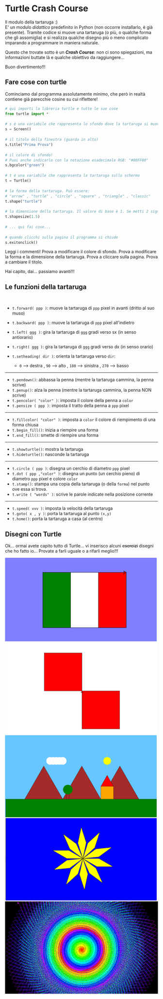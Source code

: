 # Turtle Crash Course

Il modulo della tartaruga :)<br>
E' un modulo *didattico* predefinito in Python (non occorre installarlo, è già presente). Tramite codice
si muove una tartaruga (o più, o qualche forma che gli assomiglia) e si realizza qualche disegno più o meno
complicato imparando a programmare in maniera naturale.

Questo che trovate sotto è un ***Crash Course***: non ci sono spiegazioni, ma informazioni buttate là e qualche
obiettivo da raggiungere...

Buon divertimento!!!

<!-- ################################################################################# -->
## Fare cose con turtle

Cominciamo dal programma assolutamente minimo, che però in realtà contiene già parecchie cosine su cui riflettere!

``` py title="Programma di base"
# qui importi la libreria turtle e tutte le sue cose
from turtle import *

# s è una variabile che rappresenta lo sfondo dove la tartaruga si muoverà
s = Screen()

# il titolo della finestra (guarda in alto)
s.title("Prima Prova")

# il colore di sfondo!
# Puoi anche indicarlo con la notazione esadecimale RGB: "#00FF00"
s.bgcolor("green")

# t è una variabile che rappresenta la tartaruga sullo schermo
t = Turtle()

# la forma della tartaruga. Può essere:
# "arrow" , "turtle" , "circle" , "square" , "triangle" , "classic"
t.shape("turtle")

# la dimensione della tartaruga. Il valore di base è 1. Se metti 2 significa il doppio...
t.shapesize(1.5)

# ... qui fai cose...

# quando clicchi sulla pagina il programma si chiude
s.exitonclick()
```


Leggi i commenti! Prova a modificare il colore di sfondo. Prova a modificare la forma e la dimensione della tartaruga.
Prova a cliccare sulla pagina. Prova a cambiare il titolo. 

Hai capito, dai... passiamo avanti!!!



## Le funzioni della tartaruga

<br>

- `t.forward( ppp )`: muove la tartaruga di `ppp` pixel in avanti (dritto al suo muso)
- `t.backward( ppp )`: muove la tartaruga di `ppp` pixel all'indietro

- `t.left( ggg )`: gira la tartaruga di `ggg` gradi verso sx (in senso antiorario)
- `t.right( ggg )`: gira la tartaruga di `ggg` gradi verso dx (in senso orario)
- `t.setheading( dir )`: orienta la tartaruga verso `dir`: 

    - `0` --> destra , `90` --> alto , `180` --> sinistra , `270` --> basso

---

- `t.pendown()`: abbassa la penna (mentre la tartaruga cammina, la penna scrive)
- `t.penup()`: alza la penna (mentre la tartaruga cammina, la penna NON scrive)
- `t.pencolor( "color" )`: imposta il colore della penna a `color`
- `t.pensize ( ppp )`: imposta il tratto della penna a `ppp` pixel

---

- `t.fillcolor( "color" )`: imposta a `color` il colore di riempimento di una forma chiusa 
- `t.begin_fill()`: inizia a riempire una forma
- `t.end_fill()`: smette di riempire una forma

---

- `t.showturtle()`: mostra la tartaruga
- `t.hideturtle()`: nasconde la tartaruga

--- 

- `t.circle ( ppp )`: disegna un cerchio di diametro `ppp` pixel
- `t.dot ( ppp ,"color" )`: disegna un punto (un cerchio pieno) di diametro `ppp` pixel e colore `color` 
- `t.stamp()`: stampa una copia della tartaruga (o della `forma`) nel punto ove essa si trova.
- `t.write ( "words" )`: scrive le parole indicate nella posizione corrente

--- 

- `t.speed( vvv )`: imposta la velocità della tartaruga
- `t.goto( x , y )`: porta la tartaruga al punto `(x,y)`
- `t.home()`: porta la tartaruga a casa (al centro)



## Disegni con Turtle

Ok... ormai avete capito tutto di Turtle... vi inserisco alcuni <strike>esercizi</strike> disegni che ho fatto io... Provate a farli uguale o a rifarli meglio!!!

![bandiera italiana](images/turtle/01_bandiera_italia.png)
![quadrati colorati](images/turtle/02_quadrati_colorati.png)
![casa con albero](images/turtle/03_casa_con_albero.png)
![stella a 10 punte](images/turtle/04_stella_10_punte.png)
![cerchi coi triangoli](images/turtle/05_cerchi_coi_triangoli.png)

<br>
<br>
<br>

